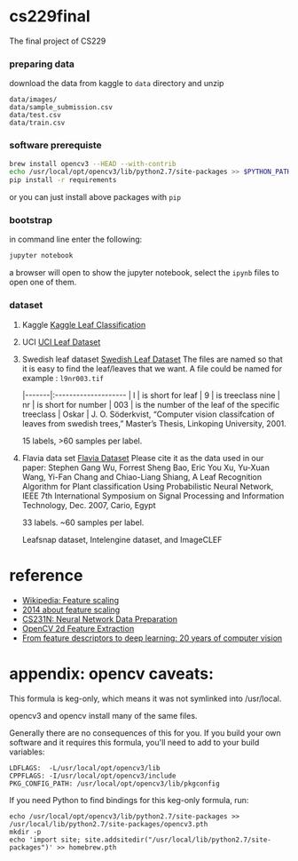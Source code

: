 # cs229final
The final project of CS229

### preparing data
download the data from kaggle to `data` directory and unzip
```
data/images/
data/sample_submission.csv
data/test.csv
data/train.csv
```

### software prerequiste
```bash
brew install opencv3 --HEAD --with-contrib
echo /usr/local/opt/opencv3/lib/python2.7/site-packages >> $PYTHON_PATH/site-packages/opencv3.pth
pip install -r requirements
```

or you can just install above packages with `pip`

### bootstrap
in command line enter the following:
```bash
jupyter notebook
```
a browser will open to show the jupyter notebook, select the `ipynb` files to open one of them.

### dataset

1. Kaggle
    [Kaggle Leaf Classification](https://www.kaggle.com/c/leaf-classification)

2. UCI
    [UCI Leaf Dataset](https://archive.ics.uci.edu/ml/datasets/Leaf)

3. Swedish leaf dataset
    [Swedish Leaf Dataset](http://www.cvl.isy.liu.se/en/research/datasets/swedish-leaf/)
    The files are named so that it is easy to find the leaf/leaves that we want. A file could be named for example :
    `l9nr003.tif`

    |-------|:--------------------
    | l	    | is short for leaf
    | 9	    | is treeclass nine
    | nr	| is short for number
    | 003	| is the number of the leaf of the specific treeclass
    | Oskar | J. O. Söderkvist, “Computer vision classifcation of leaves from swedish trees,” Master’s Thesis, Linkoping University, 2001.

    15 labels, >60 samples per label.

4. Flavia data set
    [Flavia Dataset](http://flavia.sourceforge.net)
    Please cite it as the data used in our paper: Stephen Gang Wu, Forrest Sheng Bao, Eric You Xu, Yu-Xuan Wang, Yi-Fan Chang and Chiao-Liang Shiang, A Leaf Recognition Algorithm for Plant classification Using Probabilistic Neural Network, IEEE 7th International Symposium on Signal Processing and Information Technology, Dec. 2007, Cario, Egypt

    33 labels. ~60  samples per label.


    Leafsnap dataset, Intelengine dataset, and ImageCLEF

# reference

- [Wikipedia: Feature scaling](https://en.wikipedia.org/wiki/Feature_scaling)
- [2014 about feature scaling](http://sebastianraschka.com/Articles/2014_about_feature_scaling.html)
- [CS231N: Neural Network Data Preparation](http://cs231n.github.io/neural-networks-2/#datapre)
- [OpenCV 2d Feature Extraction](http://docs.opencv.org/3.0-beta/doc/py_tutorials/py_feature2d/py_table_of_contents_feature2d/py_table_of_contents_feature2d.html)
- [From feature descriptors to deep learning: 20 years of computer vision](http://www.computervisionblog.com/2015/01/from-feature-descriptors-to-deep.html)


# appendix: opencv caveats:
This formula is keg-only, which means it was not symlinked into /usr/local.

opencv3 and opencv install many of the same files.

Generally there are no consequences of this for you. If you build your
own software and it requires this formula, you'll need to add to your
build variables:

    LDFLAGS:  -L/usr/local/opt/opencv3/lib
    CPPFLAGS: -I/usr/local/opt/opencv3/include
    PKG_CONFIG_PATH: /usr/local/opt/opencv3/lib/pkgconfig

If you need Python to find bindings for this keg-only formula, run:

    echo /usr/local/opt/opencv3/lib/python2.7/site-packages >> /usr/local/lib/python2.7/site-packages/opencv3.pth
    mkdir -p
    echo 'import site; site.addsitedir("/usr/local/lib/python2.7/site-packages")' >> homebrew.pth
